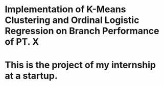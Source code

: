 # Implementation of K-Means Clustering and Ordinal Logistic Regression on Branch Performance of PT. X
# This is the project of my internship at a startup.
